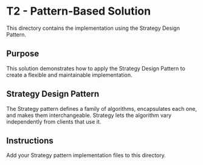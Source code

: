 # T2 - Pattern-Based Solution

This directory contains the implementation using the Strategy Design Pattern.

## Purpose

This solution demonstrates how to apply the Strategy Design Pattern to create a flexible and maintainable implementation.

## Strategy Design Pattern

The Strategy pattern defines a family of algorithms, encapsulates each one, and makes them interchangeable. Strategy lets the algorithm vary independently from clients that use it.

## Instructions

Add your Strategy pattern implementation files to this directory.